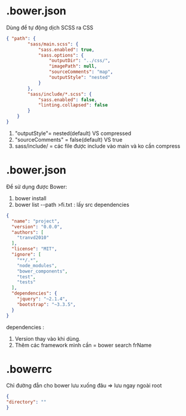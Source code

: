 ﻿# .bower.json
Dùng để tự động dịch SCSS ra CSS
```json
{ "path": {
        "sass/main.scss": {
            "sass.enabled": true,
            "sass.options": {
                "outputDir": "../css/",
                "imagePath": null,
                "sourceComments": "map",
                "outputStyle": "nested"
            }
        },
        "sass/include/*.scss": {
            "sass.enabled": false,
            "linting.collapsed": false
        }
    }
}
```
1. "outputStyle"=  nested(default) VS compressed
2. "sourceComments" = false(default) VS true 
3. sass/include/ = các file được include vào main và ko cần compress

# .bower.json
Để sử dụng được Bower: 
1. bower install
2. bower list --path >fi.txt : lấy src dependencies
```json
{
  "name": "project",
  "version": "0.0.0",
  "authors": [
    "tranvd2010"
  ],
  "license": "MIT",
  "ignore": [
    "**/.*",
    "node_modules",
    "bower_components",
    "test",
    "tests"
  ],
  "dependencies": {
    "jquery": "~2.1.4",
    "bootstrap": "~3.3.5",
  }
}
```
dependencies : 
1. Version thay vào khi dùng.
2. Thêm các framework mình cần = bower search frName

# .bowerrc
Chỉ đường đẫn cho bower lưu xuống đâu => lưu ngay ngoài root

```json
{
"directory": ""
}
```



